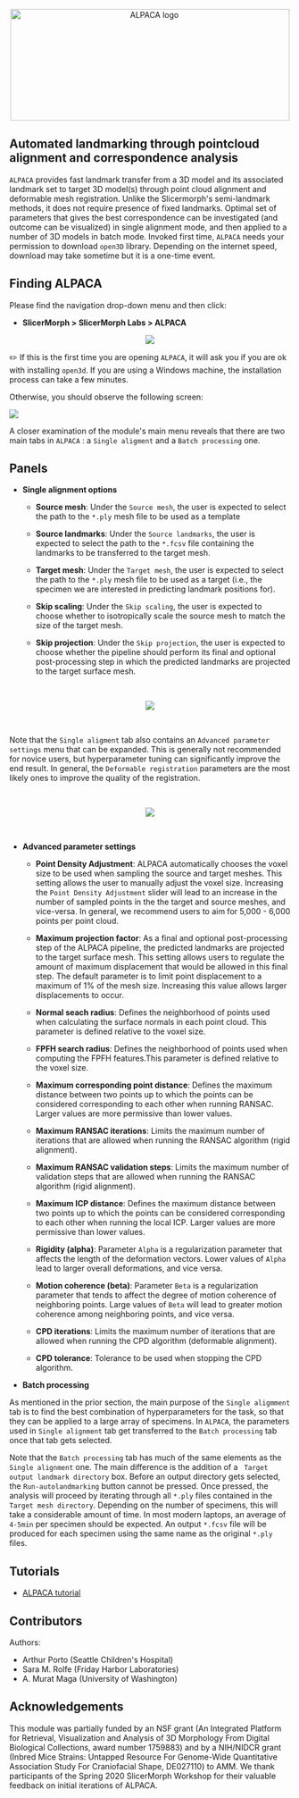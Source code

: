 <p align="center">
<img src="images/option5.png" alt="ALPACA logo" width='500' height='200' >
</p>

## Automated landmarking through pointcloud alignment and correspondence analysis

`ALPACA` provides fast landmark transfer from a 3D model and its associated landmark set to target 3D model(s) through point cloud alignment and deformable mesh registration. Unlike the Slicermorph's semi-landmark methods, it does not require presence of fixed landmarks. Optimal set of parameters that gives the best correspondence can be investigated (and outcome can be visualized) in single alignment mode, and then applied to a number of 3D models in batch mode. Invoked first time, `ALPACA` needs your permission to download `open3D` library. Depending on the internet speed, download may take sometime but it is a one-time event.

## Finding ALPACA

Please find the navigation drop-down menu and then click:
  * __SlicerMorph > SlicerMorph Labs > ALPACA__ 
  
<p align="center">
<img src="images/scap1_alpaca.png">
</p>

:pencil2:  If this is the first time you are opening `ALPACA`, it will ask you if you are ok with installing `open3d`. If you are using a Windows machine, the installation process can take a few minutes. 

Otherwise, you should observe the following screen:

<img src="images/scap2_alpaca.png">


A closer examination of the module's main menu reveals that there are two main tabs in `ALPACA` : a `Single aligment` and a `Batch processing` one.


## Panels

* __Single alignment options__

  * __Source mesh__: Under the `Source mesh`, the user is expected to select the path to the `*.ply` mesh file to be used as a template
  
  * __Source landmarks__: Under the `Source landmarks`, the user is expected to select the path to the `*.fcsv` file containing the landmarks to be transferred to the target mesh.
  
  * __Target mesh__: Under the `Target mesh`, the user is expected to select the path to the `*.ply` mesh file to be used as a target (i.e., the specimen we are interested in predicting landmark positions for).
  
  * __Skip scaling__: Under the `Skip scaling`, the user is expected to choose whether to isotropically scale the source mesh to match the size of the target mesh.
  
  * __Skip projection__: Under the `Skip projection`, the user is expected to choose whether the pipeline should perform its final and optional post-processing step in which the predicted landmarks are projected to the target surface mesh.

<br />
<p align="center">
<img src="images/scap3_alpaca.png">
</p>
<br />

Note that the `Single aligment` tab also contains an `Advanced parameter settings` menu that can be expanded. This is generally not recommended for novice users, but hyperparameter tuning can significantly improve the end result. In general, the `Deformable registration` parameters are the most likely ones to improve the quality of the registration.  

<br />
<p align="center">
<img src="images/scap4_alpaca.png">
</p>
<br />

* __Advanced parameter settings__

  * __Point Density Adjustment__: ALPACA automatically chooses the voxel size to be used when sampling the source and target meshes. This setting allows the user to manually adjust the voxel size. Increasing the `Point Density Adjustment` slider will lead to an increase in the number of sampled points in the the target and source meshes, and vice-versa. In general, we recommend users to aim for 5,000 - 6,000 points per point cloud.
  
  * __Maximum projection factor__: As a final and optional post-processing step of the ALPACA pipeline, the predicted landmarks are projected to the target surface mesh. This setting allows users to regulate the amount of maximum displacement that would be allowed in this final step. The default parameter is to limit point displacement to a maximum of 1% of the mesh size. Increasing this value allows larger displacements to occur.
  
  * __Normal seach radius__: Defines the neighborhood of points used when calculating the surface normals in each point cloud. This parameter is defined relative to the voxel size.
  
  * __FPFH search radius__: Defines the neighborhood of points used when computing the FPFH features.This parameter is defined relative to the voxel size.
  
  * __Maximum corresponding point distance__: Defines the maximum distance between two points up to which the points can be considered corresponding to each other when running RANSAC. Larger values are more permissive than lower values.
  
  * __Maximum RANSAC iterations__: Limits the maximum number of iterations that are allowed when running the RANSAC algorithm (rigid alignment).
  
  * __Maximum RANSAC validation steps__: Limits the maximum number of validation steps that are allowed when running the RANSAC algorithm (rigid alignment).
  
  * __Maximum ICP distance__: Defines the maximum distance between two points up to which the points can be considered corresponding to each other when running the local ICP. Larger values are more permissive than lower values.

  * __Rigidity (alpha)__: Parameter `Alpha` is a regularization parameter that affects the length of the deformation vectors. Lower values of `Alpha` lead to larger overall deformations, and vice versa.

  * __Motion coherence (beta)__: Parameter `Beta` is a regularization parameter that tends to affect the degree of motion coherence of neighboring points. Large values of `Beta` will lead to greater motion coherence among neighboring points, and vice versa.

  * __CPD iterations__: Limits the maximum number of iterations that are allowed when running the CPD algorithm (deformable alignment).
  
  * __CPD tolerance__: Tolerance to be used when stopping the CPD algorithm.
  

* __Batch processing__ 

As mentioned in the prior section, the main purpose of the `Single aligmment` tab is to find the best combination of hyperparameters for the task, so that they can be applied to a large array of specimens. In `ALPACA`, the parameters used in `Single alignment` tab get transferred to the `Batch processing` tab once that tab gets selected. 

Note that the `Batch processing` tab has much of the same elements as the `Single alignment` one. The main difference is the addition of a ` Target output landmark directory` box. Before an output directory gets selected, the `Run-autolandmarking` button cannot be pressed. Once pressed, the analysis will proceed by iterating through all `*.ply` files contained in the `Target mesh directory`. Depending on the number of specimens, this will take a considerable amount of time. In most modern laptops, an average of `4-5min` per specimen should be expected. An output `*.fcsv` file will be produced for each specimen using the same name as the original `*.ply` files.

  
  
## Tutorials

- [ALPACA tutorial](https://github.com/SlicerMorph/S_2020/tree/master/Lab_ALPACA)


## Contributors

Authors:
- Arthur Porto (Seattle Children's Hospital)
- Sara M. Rolfe (Friday Harbor Laboratories)
- A. Murat Maga (University of Washington)


## Acknowledgements

This module was partially funded by an NSF grant (An Integrated Platform for Retrieval, Visualization and Analysis of 3D Morphology From Digital Biological Collections, award number 1759883) and by a NIH/NIDCR grant (Inbred Mice Strains: Untapped Resource For Genome-Wide Quantitative Association Study For Craniofacial Shape, DE027110) to AMM. We thank participants of the Spring 2020 SlicerMorph Workshop for their valuable feedback on initial iterations of ALPACA.

